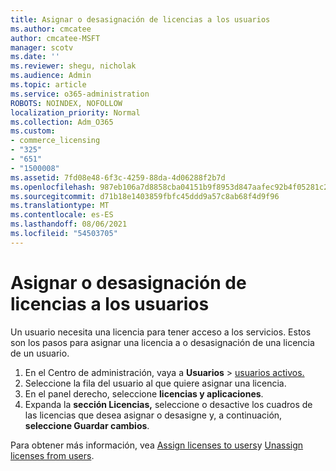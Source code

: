 ```yaml
---
title: Asignar o desasignación de licencias a los usuarios
ms.author: cmcatee
author: cmcatee-MSFT
manager: scotv
ms.date: ''
ms.reviewer: shegu, nicholak
ms.audience: Admin
ms.topic: article
ms.service: o365-administration
ROBOTS: NOINDEX, NOFOLLOW
localization_priority: Normal
ms.collection: Adm_O365
ms.custom:
- commerce_licensing
- "325"
- "651"
- "1500008"
ms.assetid: 7fd08e48-6f3c-4259-88da-4d06288f2b7d
ms.openlocfilehash: 987eb106a7d8858cba04151b9f8953d847aafec92b4f05281c2bbde4edaf91e6
ms.sourcegitcommit: d71b18e1403859fbfc45ddd9a57c8ab68f4d9f96
ms.translationtype: MT
ms.contentlocale: es-ES
ms.lasthandoff: 08/06/2021
ms.locfileid: "54503705"
---
```

# <a name="assign-or-unassign-licenses-to-users"></a>Asignar o desasignación de licencias a los usuarios

Un usuario necesita una licencia para tener acceso a los servicios. Estos son los pasos para asignar una licencia a o desasignación de una licencia de un usuario.
  
1. En el Centro de administración, vaya a **Usuarios** \> [usuarios activos.](https://go.microsoft.com/fwlink/p/?linkid=834822)
2. Seleccione la fila del usuario al que quiere asignar una licencia.
3. En el panel derecho, seleccione **licencias y aplicaciones**.
4. Expanda la **sección Licencias,** seleccione o desactive los cuadros de las licencias que desea asignar o desasigne y, a continuación, **seleccione Guardar cambios**.

Para obtener más información, vea [Assign licenses to users](/microsoft-365/admin/manage/assign-licenses-to-users)y [Unassign licenses from users](/microsoft-365/admin/manage/remove-licenses-from-users).